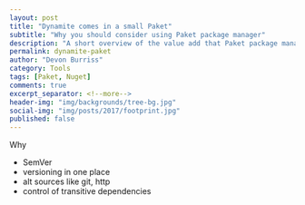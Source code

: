 ```yaml
---
layout: post
title: "Dynamite comes in a small Paket"
subtitle: "Why you should consider using Paket package manager"
description: "A short overview of the value add that Paket package manager brings"
permalink: dynamite-paket
author: "Devon Burriss"
category: Tools
tags: [Paket, Nuget]
comments: true
excerpt_separator: <!--more-->
header-img: "img/backgrounds/tree-bg.jpg"
social-img: "img/posts/2017/footprint.jpg"
published: false
---
```


Why
- SemVer
- versioning in one place
- alt sources like git, http
- control of transitive dependencies